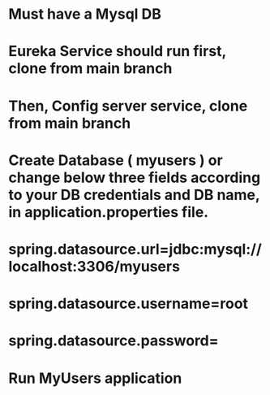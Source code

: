 
# Must have a Mysql DB

# Eureka Service should run first, clone from main branch
# Then, Config server service, clone from main branch

# Create Database ( myusers ) or change below three fields according to your DB credentials and DB name, in application.properties file.

# spring.datasource.url=jdbc:mysql://localhost:3306/myusers
# spring.datasource.username=root
# spring.datasource.password= 


# Run MyUsers application
